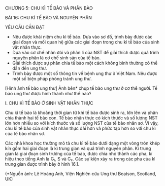 CHƯƠNG 5: CHU KÌ TẾ BÀO VÀ PHÂN BÀO

BÀI 16: CHU KÌ TẾ BÀO VÀ NGUYÊN PHÂN

YÊU CẦU CẦN ĐẠT
- Nêu được khái niệm chu kì tế bào. Dựa vào sơ đồ, trình bày được các giai đoạn và mối quan hệ giữa các giai đoạn trong chu kì tế bào của sinh vật nhân thực.
- Dựa vào cơ chế nhân đôi và phân li của NST để giải thích được quá trình nguyên phân là cơ chế sinh sản của tế bào.
- Giải thích được sự phân chia tế bào một cách không bình thường có thể dẫn đến ung thư.
- Trình bày được một số thông tin về bệnh ung thư ở Việt Nam. Nêu được một số biện pháp phòng tránh ung thư.

[Hình ảnh tế bào ung thư]
Ảnh bên* chụp tế bào ung thư ở cơ thể người. Tế bào ung thư được hình thành như thế nào?

I. CHU KÌ TẾ BÀO Ở SINH VẬT NHÂN THỰC

Chu kì tế bào là khoảng thời gian từ khi tế bào được sinh ra, lớn lên và phân chia thành hai tế bào con. Tế bào nhân thực có kích thước và số lượng NST lớn hơn nhiều so với kích thước và số lượng NST của tế bào nhân sơ. Vì vậy, chu kì tế bào của sinh vật nhân thực dài hơn và phức tạp hơn so với chu kì của tế bào nhân sơ.

Các nhà khoa học thường mô tả chu kì tế bào dưới dạng một vòng tròn khép kín gồm hai giai đoạn là kì trung gian và quá trình nguyên phân. Kì trung gian là giai đoạn sinh trưởng của tế bào, được chia nhỏ thành các pha, kí hiệu theo tiếng Anh là G₁, S và G₂. Các sự kiện xảy ra trong các pha của kì trung gian được trình bày ở hình 16.1.

(*Nguồn ảnh: Lê Hoàng Anh, Viện Nghiên cứu Ung thư Beatson, Scotland, UK)